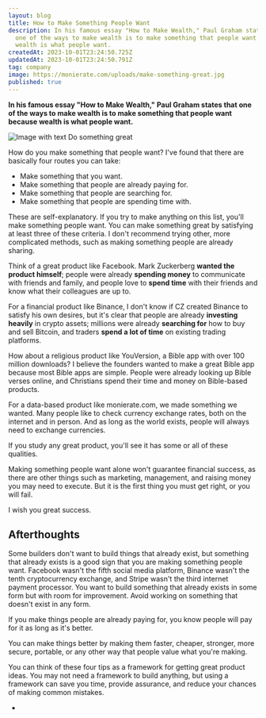 ```yaml
---
layout: blog
title: How to Make Something People Want
description: In his famous essay "How to Make Wealth," Paul Graham states that
  one of the ways to make wealth is to make something that people want because
  wealth is what people want.
createdAt: 2023-10-01T23:24:50.725Z
updatedAt: 2023-10-01T23:24:50.791Z
tag: company
image: https://monierate.com/uploads/make-something-great.jpg
published: true
---
```

**In his famous essay "How to Make Wealth," Paul Graham states that one of the ways to make wealth is to make something that people want because wealth is what people want.**

![Image with text Do something great](https://monierate.com/uploads/make-something-great.jpg)

How do you make something that people want? I've found that there are basically four routes you can take:

-   Make something that you want.
-   Make something that people are already paying for.
-   Make something that people are searching for.
-   Make something that people are spending time with.

These are self-explanatory. If you try to make anything on this list, you'll make something people want. You can make something great by satisfying at least three of these criteria. I don't recommend trying other, more complicated methods, such as making something people are already sharing.

Think of a great product like Facebook. Mark Zuckerberg **wanted the product himself**; people were already **spending money** to communicate with friends and family, and people love to **spend time** with their friends and know what their colleagues are up to.

For a financial product like Binance, I don't know if CZ created Binance to satisfy his own desires, but it's clear that people are already **investing heavily** in crypto assets; millions were already **searching for** how to buy and sell Bitcoin, and traders **spend a lot of time** on existing trading platforms.

How about a religious product like YouVersion, a Bible app with over 100 million downloads? I believe the founders wanted to make a great Bible app because most Bible apps are simple. People were already looking up Bible verses online, and Christians spend their time and money on Bible-based products.  

For a data-based product like monierate.com, we made something we wanted. Many people like to check currency exchange rates, both on the internet and in person. And as long as the world exists, people will always need to exchange currencies.

If you study any great product, you'll see it has some or all of these qualities.

Making something people want alone won't guarantee financial success, as there are other things such as marketing, management, and raising money you may need to execute. But it is the first thing you must get right, or you will fail.

I wish you great success.

## Afterthoughts

Some builders don't want to build things that already exist, but something that already exists is a good sign that you are making something people want. Facebook wasn't the fifth social media platform, Binance wasn't the tenth cryptocurrency exchange, and Stripe wasn't the third internet payment processor. You want to build something that already exists in some form but with room for improvement. Avoid working on something that doesn't exist in any form.

If you make things people are already paying for, you know people will pay for it as long as it's better.

You can make things better by making them faster, cheaper, stronger, more secure, portable, or any other way that people value what you're making.

You can think of these four tips as a framework for getting great product ideas. You may not need a framework to build anything, but using a framework can save you time, provide assurance, and reduce your chances of making common mistakes.

-